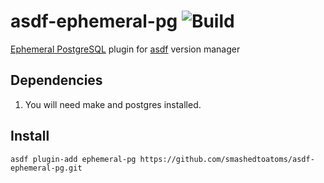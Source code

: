 # asdf-ephemeral-pg ![Build](https://github.com/smashedtoatoms/asdf-ephemeral-pg/workflows/Build/badge.svg?branch=master)

[Ephemeral PostgreSQL](https://github.com/eradman/ephemeralpg) plugin for [asdf](https://github.com/asdf-vm/asdf) version manager

## Dependencies

1. You will need make and postgres installed.

## Install

```
asdf plugin-add ephemeral-pg https://github.com/smashedtoatoms/asdf-ephemeral-pg.git
```
